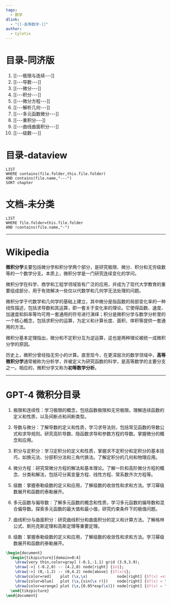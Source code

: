 ```yaml
---
tags:
  - 数学
dlink:
  - "[[-高等数学-]]"
author:
  - Cyletix
---
```

# 目录-同济版
1. [[---极限与连续---]]
2. [[---导数---]]
3. [[---微分---]]
4. [[---积分---]]
5. [[---微分方程---]]
6. [[---解析几何---]]
7. [[---多元函数微分---]]
8. [[---重积分---]]
9. [[---曲线曲面积分---]]
10. [[---级数---]]
# 目录-dataview
```dataview
LIST
WHERE contains(file.folder,this.file.folder)
AND contains(file.name,"---")
SORT chapter
```
# 文档-未分类
```dataview
LIST
WHERE file.folder=this.file.folder
AND !contains(file.name,"-")
```
---
# Wikipedia
**微积分学**主要包括微分学和积分学两个部分，是研究极限、微分、积分和无穷级数等的一个数学分支。本质上，微积分学是一门研究连续变化的学问。

微积分学在科学、商学和工程学领域皆有广泛的应用，并成为了现代大学教育的重要组成部分，用于有效解决一些仅以代数学和几何学无法处理的问题。

微积分学于代数学和几何学的基础上建立，其中微分是指函数的局部变化率的一种线性描述，包括求导数和其运算，即一套关于变化率的理论。它使得函数、速度、加速度和斜率等均可用一套通用的符号进行演绎；积分是微积分学与数学分析里的一个核心概念，包括求积分的运算，为定义和计算长度、面积、体积等提供一套通用的方法。

微积分基本定理指出，微分和不定积分互为逆运算，这也是两种理论被统一成微积分学的原因。

历史上，微积分曾经指无穷小的计算。直至现今，在更深层次的数学领域中，**高等微积分学**通常被称为分析学，并被定义为研究函数的科学，是高等数学的主要分支之一。相应的，微积分学又称为**初等数学分析**。

---
# GPT-4 微积分目录
1. 极限和连续性：学习极限的概念，包括函数极限和无穷极限。理解连续函数的定义和性质，以及间断点和间断类型。
    
2. 导数与微分：了解导数的定义和性质，学习求导法则，包括常见函数的导数公式和求导规则。研究高阶导数、隐函数求导和参数方程的导数。掌握微分的概念和应用。
    
3. 积分与定积分：学习定积分的定义和性质，掌握求不定积分和定积分的基本技巧，如换元法、分部积分法和三角代换法。了解定积分的几何和物理应用。
    
4. 微分方程：研究常微分方程的解法和基本理论。了解一阶和高阶微分方程的概念、分类和解法，包括可分离变量方程、线性方程、常系数齐次方程等。
    
5. 级数：掌握泰勒级数的定义和应用，了解级数的收敛性和求和方法。学习幂级数展开和函数的泰勒展开。
    
6. 多元函数与偏导数：了解多元函数的概念和性质，学习多元函数的偏导数和混合偏导数。探索多元函数的最大值和最小值，研究约束条件下的极值问题。
    
7. 曲线积分与曲面积分：研究曲线积分和曲面积分的定义和计算方法。了解格林公式、斯托克斯定理和高斯定理等重要定理。
8. 级数：掌握泰勒级数的定义和应用，了解级数的收敛性和求和方法。学习幂级数展开和函数的泰勒展开。


```tikz
\begin{document}
  \begin{tikzpicture}[domain=0:4]
    \draw[very thin,color=gray] (-0.1,-1.1) grid (3.9,3.9);
    \draw[->] (-0.2,0) -- (4.2,0) node[right] {$x$};
    \draw[->] (0,-1.2) -- (0,4.2) node[above] {$f(x)$};
    \draw[color=red]    plot (\x,\x)             node[right] {$f(x) =x$};
    \draw[color=blue]   plot (\x,{sin(\x r)})    node[right] {$f(x) = \sin x$};
    \draw[color=orange] plot (\x,{0.05*exp(\x)}) node[right] {$f(x) = \frac{1}{20} \mathrm e^x$};
  \end{tikzpicture}
\end{document}
```

